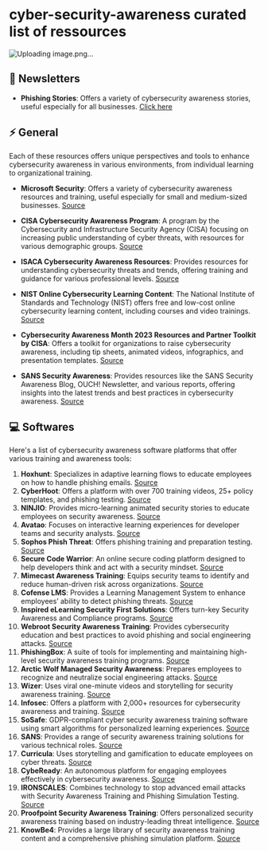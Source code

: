 # cyber-security-awareness curated list of ressources

![Uploading image.png…]()

## 💌 Newsletters

- **Phishing Stories**: Offers a variety of cybersecurity awareness stories, useful especially for all businesses. [Click here](https://phishingstories.beehiiv.com)


## ⚡ General

Each of these resources offers unique perspectives and tools to enhance cybersecurity awareness in various environments, from individual learning to organizational training.


- **Microsoft Security**: Offers a variety of cybersecurity awareness resources and training, useful especially for small and medium-sized businesses. [Source](https://www.microsoft.com)

- **CISA Cybersecurity Awareness Program**: A program by the Cybersecurity and Infrastructure Security Agency (CISA) focusing on increasing public understanding of cyber threats, with resources for various demographic groups. [Source](https://www.cisa.gov)

- **ISACA Cybersecurity Awareness Resources**: Provides resources for understanding cybersecurity threats and trends, offering training and guidance for various professional levels. [Source](https://www.isaca.org)

- **NIST Online Cybersecurity Learning Content**: The National Institute of Standards and Technology (NIST) offers free and low-cost online cybersecurity learning content, including courses and video trainings. [Source](https://www.nist.gov)

- **Cybersecurity Awareness Month 2023 Resources and Partner Toolkit by CISA**: Offers a toolkit for organizations to raise cybersecurity awareness, including tip sheets, animated videos, infographics, and presentation templates. [Source](https://www.cisa.gov)

- **SANS Security Awareness**: Provides resources like the SANS Security Awareness Blog, OUCH! Newsletter, and various reports, offering insights into the latest trends and best practices in cybersecurity awareness. [Source](https://www.sans.org)


## 💻 Softwares

Here's a list of cybersecurity awareness software platforms that offer various training and awareness tools:

1. **Hoxhunt**: Specializes in adaptive learning flows to educate employees on how to handle phishing emails. [Source](https://www.trustradius.com)
2. **CyberHoot**: Offers a platform with over 700 training videos, 25+ policy templates, and phishing testing. [Source](https://www.trustradius.com)
3. **NINJIO**: Provides micro-learning animated security stories to educate employees on security awareness. [Source](https://www.trustradius.com)
4. **Avatao**: Focuses on interactive learning experiences for developer teams and security analysts. [Source](https://www.trustradius.com)
5. **Sophos Phish Threat**: Offers phishing training and preparation testing. [Source](https://www.trustradius.com)
6. **Secure Code Warrior**: An online secure coding platform designed to help developers think and act with a security mindset. [Source](https://www.trustradius.com)
7. **Mimecast Awareness Training**: Equips security teams to identify and reduce human-driven risk across organizations. [Source](https://www.trustradius.com)
8. **Cofense LMS**: Provides a Learning Management System to enhance employees’ ability to detect phishing threats. [Source](https://www.trustradius.com)
9. **Inspired eLearning Security First Solutions**: Offers turn-key Security Awareness and Compliance programs. [Source](https://www.trustradius.com)
10. **Webroot Security Awareness Training**: Provides cybersecurity education and best practices to avoid phishing and social engineering attacks. [Source](https://www.trustradius.com)
11. **PhishingBox**: A suite of tools for implementing and maintaining high-level security awareness training programs. [Source](https://www.trustradius.com)
12. **Arctic Wolf Managed Security Awareness**: Prepares employees to recognize and neutralize social engineering attacks. [Source](https://www.guardey.com)
13. **Wizer**: Uses viral one-minute videos and storytelling for security awareness training. [Source](https://www.guardey.com)
14. **Infosec**: Offers a platform with 2,000+ resources for cybersecurity awareness and training. [Source](https://www.guardey.com)
15. **SoSafe**: GDPR-compliant cyber security awareness training software using smart algorithms for personalized learning experiences. [Source](https://www.guardey.com)
16. **SANS**: Provides a range of security awareness training solutions for various technical roles. [Source](https://www.guardey.com)
17. **Curricula**: Uses storytelling and gamification to educate employees on cyber threats. [Source](https://www.guardey.com)
18. **CybeReady**: An autonomous platform for engaging employees effectively in cybersecurity awareness. [Source](https://www.guardey.com)
19. **IRONSCALES**: Combines technology to stop advanced email attacks with Security Awareness Training and Phishing Simulation Testing. [Source](https://www.expertinsights.com)
20. **Proofpoint Security Awareness Training**: Offers personalized security awareness training based on industry-leading threat intelligence. [Source](https://www.expertinsights.com)
21. **KnowBe4**: Provides a large library of security awareness training content and a comprehensive phishing simulation platform. [Source](https://www.expertinsights.com)
